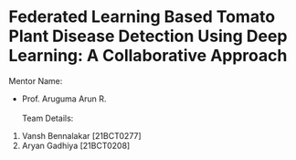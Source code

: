 # Federated Learning Based Tomato Plant Disease Detection Using Deep Learning: A Collaborative Approach

Mentor Name:
- Prof. Aruguma Arun R.
<br><br>
Team Details: 
1. Vansh Bennalakar [21BCT0277]
2. Aryan Gadhiya [21BCT0208]
